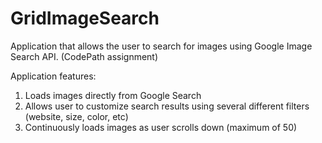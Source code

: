 # GridImageSearch
Application that allows the user to search for images using Google Image Search API.
(CodePath assignment)

Application features:

1. Loads images directly from Google Search
2. Allows user to customize search results using several different filters (website, size, color, etc)
3. Continuously loads images as user scrolls down (maximum of 50)

